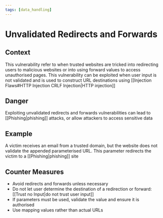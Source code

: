 ```yaml
---
tags: [data_handling]
---
```

# Unvalidated Redirects and Forwards
## Context
This vulnerability refer to when trusted websites are tricked into redirecting users to malicious websites or into using forward values to access unauthorised pages.
This vulnerability can be exploited when user input is not validated and is used to construct URL destinations using [[Injection Flaws#HTTP Injection CRLF Injection|HTTP injection]]
## Danger
Exploiting unvalidated redirects and forwards vulnerabilities can lead to [[Phishing|phishing]] attacks, or allow attackers to access sensitive data
## Example
A victim receives an email from a trusted domain, but the website does not validate the appended parameterised URL. This parameter redirects the victim to a [[Phishing|phishing]] site
## Counter Measures
- Avoid redirects and forwards unless necessary
- Do not let user determine the destination of a redirection or forward: [[Trust no Input|do not trust user input]]
- If parameters must be used, validate the value and ensure it is authorised
- Use mapping values rather than actual URLs